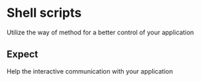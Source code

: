 # Shell scripts 
Utilize the way of method for a better control of your application

## Expect
Help the interactive communication with your application
